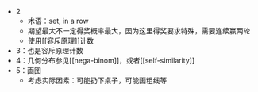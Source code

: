 - 2
  - 术语：set, in a row
  - 期望最大不一定得奖概率最大，因为这里得奖要求特殊，需要连续赢两轮
  - 使用[[容斥原理]]计数
- 3：也是容斥原理计数
- 4：几何分布参见[[nega-binom]]，或者[[self-similarity]]
- 5：画图
  - 考虑实际因素：可能扔下桌子，可能画粗线等